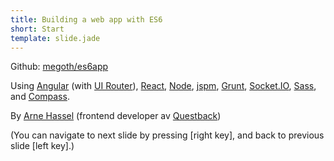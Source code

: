 ```yaml
---
title: Building a web app with ES6
short: Start
template: slide.jade
---
```


Github: [megoth/es6app](http://github.com/megoth/es6app)

Using [Angular](https://angularjs.org/) (with [UI Router](http://angular-ui.github.io/ui-router/site)), [React](http://facebook.github.io/react/), [Node](https://nodejs.org/), [jspm](http://jspm.io/), [Grunt](http://gruntjs.com/), [Socket.IO](http://socket.io/), [Sass](http://sass-lang.com/), and [Compass](http://compass-style.org/).

By [Arne Hassel](http://icanhasweb.net/) (frontend developer av [Questback](http://www.questback.com/))

(You can navigate to next slide by pressing [right key], and back to previous slide [left key].)
